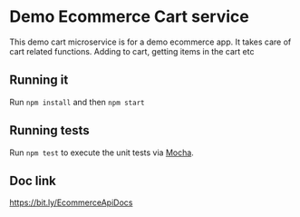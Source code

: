 # Demo Ecommerce Cart service

This demo cart microservice is for a demo ecommerce app. It takes care of cart related functions. Adding to cart, getting items in the cart etc

## Running it

Run `npm install` and then `npm start`

## Running  tests

Run `npm test` to execute the unit tests via [Mocha](https://mochajs.org).


## Doc link
https://bit.ly/EcommerceApiDocs
